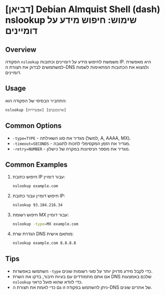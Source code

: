 # [דביאן] Debian Almquist Shell (dash) nslookup שימוש: חיפוש מידע על דומיינים

## Overview
הפקודה `nslookup` משמשת לחיפוש מידע על דומיינים וכתובות IP. היא מאפשרת למשתמשים לבדוק את תצורת ה-DNS ולמצוא את הכתובות המתאימות לשמות דומיינים.

## Usage
התחביר הבסיסי של הפקודה הוא:

```
nslookup [אפשרויות] [ארגומנטים]
```

## Common Options
- `-type=TYPE` - מגדיר את סוג השאילתה (למשל, A, AAAA, MX).
- `-timeout=SECONDS` - מגדיר את הזמן המקסימלי לחכות לתגובה.
- `-retry=NUMBER` - מגדיר את מספר הניסיונות במקרה של כישלון.

## Common Examples
1. חיפוש כתובת IP עבור דומיין:
   ```bash
   nslookup example.com
   ```

2. חיפוש דומיין עבור כתובת IP:
   ```bash
   nslookup 93.184.216.34
   ```

3. חיפוש רשומת MX עבור דומיין:
   ```bash
   nslookup -type=MX example.com
   ```

4. הגדרת שרת DNS מותאם אישית:
   ```bash
   nslookup example.com 8.8.8.8
   ```

## Tips
- השתמשו באפשרות `-type` כדי לקבל מידע מדויק יותר על סוגי רשומות שונים.
- אם אתם מתמודדים עם בעיות חיבור, בדקו את השרת DNS שלכם באמצעות `nslookup` כדי לוודא שהוא פועל כראוי.
- ניתן להשתמש בפקודה זו גם כדי לאמת את תצורת ה-DNS של אתרים שונים.